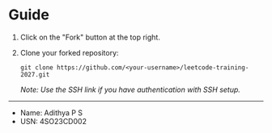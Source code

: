# Guide
1. Click on the "Fork" button at the top right.
2. Clone your forked repository:

   `git clone https://github.com/<your-username>/leetcode-training-2027.git`

   *Note: Use the SSH link if you have authentication with SSH setup.*




---
- Name: Adithya P S
- USN: 4SO23CD002
